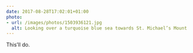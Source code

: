 ```yaml
---
date: 2017-08-28T17:02:01+01:00
photo:
- url: /images/photos/1503936121.jpg
  alt: Looking over a turquoise blue sea towards St. Michael’s Mount
---
```

This’ll do.

